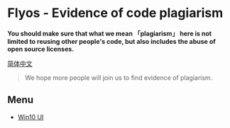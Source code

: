# Flyos - Evidence of code plagiarism

**You should make sure that what we mean 「plagiarism」 here is not limited to reusing other people's code, but also includes the abuse of open source licenses.**

[简体中文](README.i18n.zh-cn.md)

> We hope more people will join us to find evidence of plagiarism.

## Menu

- [Win10 UI](menu/Win10UI.md)
